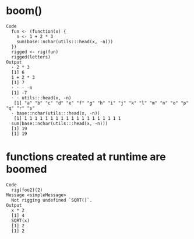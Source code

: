 # boom()

    Code
      fun <- (function(x) {
        n <- 1 + 2 * 3
        sum(base::nchar(utils:::head(x, -n)))
      })
      rigged <- rig(fun)
      rigged(letters)
    Output
      · 2 * 3
      [1] 6
      1 + 2 * 3
      [1] 7
      · · · -n
      [1] -7
      · · utils:::head(x, -n)
       [1] "a" "b" "c" "d" "e" "f" "g" "h" "i" "j" "k" "l" "m" "n" "o" "p" "q" "r" "s"
      · base::nchar(utils:::head(x, -n))
       [1] 1 1 1 1 1 1 1 1 1 1 1 1 1 1 1 1 1 1 1
      sum(base::nchar(utils:::head(x, -n)))
      [1] 19
      [1] 19

# functions created at runtime are boomed

    Code
      rig(foo2)(2)
    Message <simpleMessage>
      Not rigging undefined `SQRT()`.
    Output
      x * 2
      [1] 4
      SQRT(x)
      [1] 2
      [1] 2

